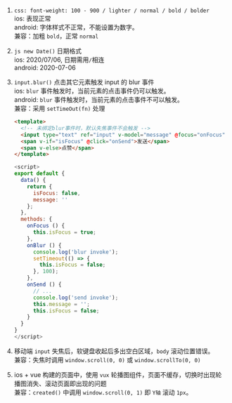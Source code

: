 1. `css: font-weight: 100 - 900 / lighter / normal / bold / bolder`  
    ios: 表现正常  
    android: 字体样式不正常，不能设置为数字。  
    兼容：加粗 `bold`，正常 `normal`

2. `js new Date()` 日期格式  
    ios: 2020/07/06, 日期需用`/`相连  
    android: 2020-07-06

3. `input.blur()` 点击其它元素触发 input 的 blur 事件  
    ios: `blur` 事件触发时，当前元素的点击事件仍可以触发。  
    android: `blur` 事件触发时，当前元素的点击事件不可以触发。  
    兼容：采用 `setTimeOut(fn)` 处理

    ```html
    <template>
      <!-- 未绑定blur事件时，默认失焦事件不会触发 -->
      <input type="text" ref="input" v-model="message" @focus="onFocus" @blur="onBlur"/>
      <span v-if="isFocus" @click="onSend">发送</span> 
      <span v-else>点赞</span> 
    </template>
    ```
    ```js
    <script>
    export default {
      data() {
        return {
          isFocus: false,
          message: ''
        };
      },
      methods: {
        onFocus () {
          this.isFocus = true;
        },
        onBlur () {
          console.log('blur invoke');
          setTimeout(() => {
            this.isFocus = false;
          }, 100);
        },
        onSend () {
          // ...
          console.log('send invoke');
          this.message = '';
          this.isFocus = false;
        }
      }
    }
    </script>
    ```

4. 移动端 `input` 失焦后，软键盘收起后多出空白区域，`body` 滚动位置错误。  
    兼容：失焦时调用 `window.scroll(0, 0)` 或 `window.scrollTo(0, 0)`

5. ios + vue 构建的页面中，使用 `vux` 轮播图组件，页面不缓存，切换时出现轮播图消失、滚动页面即出现的问题  
    兼容：`created()` 中调用 `window.scroll(0, 1)` 即 `Y轴` 滚动 `1px`。

